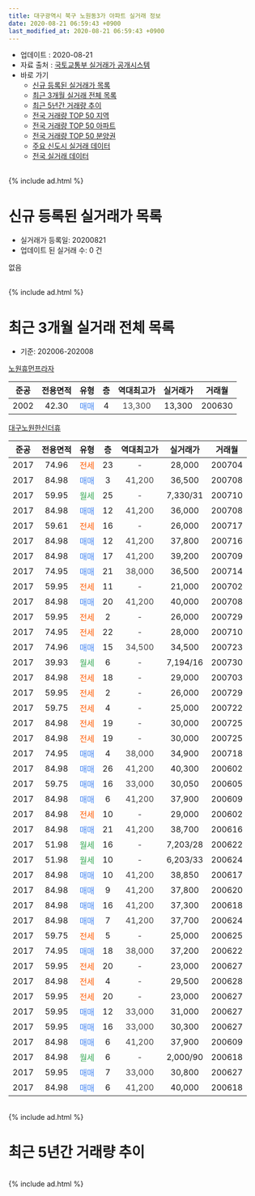 ```yaml
---
title: 대구광역시 북구 노원동3가 아파트 실거래 정보
date: 2020-08-21 06:59:43 +0900
last_modified_at: 2020-08-21 06:59:43 +0900
---
```


* 업데이트 : 2020-08-21
* 자료 출처 : [국토교통부 실거래가 공개시스템](http://rt.molit.go.kr)
* 바로 가기
    * [신규 등록된 실거래가 목록](#신규-등록된-실거래가-목록)
    * [최근 3개월 실거래 전체 목록](#최근-3개월-실거래-전체-목록)
    * [최근 5년간 거래량 추이](#최근-5년간-거래량-추이)
    * [전국 거래량 TOP 50 지역](https://inasie.github.io/apt-trade-info/최근-3개월-전국에서-가장-거래가-많이-발생한-지역)
    * [전국 거래량 TOP 50 아파트](https://inasie.github.io/apt-trade-info/최근-3개월-전국에서-가장-거래가-많이-발생한-아파트)
    * [전국 거래량 TOP 50 분양권](https://inasie.github.io/apt-trade-info/최근-3개월-전국에서-가장-거래가-많이-발생한-분양권)
    * [주요 신도시 실거래 데이터](https://inasie.github.io/apt-trade-info/주요-신도시)
    * [전국 실거래 데이터](https://inasie.github.io/apt-trade-info/전국)
<br>
{% include ad.html %}
<br>

# 신규 등록된 실거래가 목록
* 실거래가 등록일: 20200821
* 업데이트 된 실거래 수: 0 건

없음

<br>
{% include ad.html %}
<br>

# 최근 3개월 실거래 전체 목록
* 기준: 202006-202008


[노원휴먼프라자](https://search.naver.com/search.naver?query=%EB%8C%80%EA%B5%AC%EA%B4%91%EC%97%AD%EC%8B%9C+%EB%B6%81%EA%B5%AC+%EB%85%B8%EC%9B%90%EB%8F%993%EA%B0%80+%EB%85%B8%EC%9B%90%ED%9C%B4%EB%A8%BC%ED%94%84%EB%9D%BC%EC%9E%90)

|준공|전용면적|유형|층|역대최고가|실거래가|거래월|
|:---:|:---:|:---:|:---:|:---:|:---:|:---:|
|2002|42.30|<span style="color:#4285f3">매매</span>|4|<span style="color:#444444">13,300</span>|13,300|200630|

[대구노원한신더휴](https://search.naver.com/search.naver?query=%EB%8C%80%EA%B5%AC%EA%B4%91%EC%97%AD%EC%8B%9C+%EB%B6%81%EA%B5%AC+%EB%85%B8%EC%9B%90%EB%8F%993%EA%B0%80+%EB%8C%80%EA%B5%AC%EB%85%B8%EC%9B%90%ED%95%9C%EC%8B%A0%EB%8D%94%ED%9C%B4)

|준공|전용면적|유형|층|역대최고가|실거래가|거래월|
|:---:|:---:|:---:|:---:|:---:|:---:|:---:|
|2017|74.96|<span style="color:#ff5a00">전세</span>|23|<span style="color:#444444">-</span>|28,000|200704|
|2017|84.98|<span style="color:#4285f3">매매</span>|3|<span style="color:#444444">41,200</span>|36,500|200708|
|2017|59.95|<span style="color:#34a853">월세</span>|25|<span style="color:#444444">-</span>|7,330/31|200710|
|2017|84.98|<span style="color:#4285f3">매매</span>|12|<span style="color:#444444">41,200</span>|36,000|200708|
|2017|59.61|<span style="color:#ff5a00">전세</span>|16|<span style="color:#444444">-</span>|26,000|200717|
|2017|84.98|<span style="color:#4285f3">매매</span>|12|<span style="color:#444444">41,200</span>|37,800|200716|
|2017|84.98|<span style="color:#4285f3">매매</span>|17|<span style="color:#444444">41,200</span>|39,200|200709|
|2017|74.95|<span style="color:#4285f3">매매</span>|21|<span style="color:#444444">38,000</span>|36,500|200714|
|2017|59.95|<span style="color:#ff5a00">전세</span>|11|<span style="color:#444444">-</span>|21,000|200702|
|2017|84.98|<span style="color:#4285f3">매매</span>|20|<span style="color:#444444">41,200</span>|40,000|200708|
|2017|59.95|<span style="color:#ff5a00">전세</span>|2|<span style="color:#444444">-</span>|26,000|200729|
|2017|74.95|<span style="color:#ff5a00">전세</span>|22|<span style="color:#444444">-</span>|28,000|200710|
|2017|74.96|<span style="color:#4285f3">매매</span>|15|<span style="color:#444444">34,500</span>|34,500|200723|
|2017|39.93|<span style="color:#34a853">월세</span>|6|<span style="color:#444444">-</span>|7,194/16|200730|
|2017|84.98|<span style="color:#ff5a00">전세</span>|18|<span style="color:#444444">-</span>|29,000|200703|
|2017|59.95|<span style="color:#ff5a00">전세</span>|2|<span style="color:#444444">-</span>|26,000|200729|
|2017|59.75|<span style="color:#ff5a00">전세</span>|4|<span style="color:#444444">-</span>|25,000|200722|
|2017|84.98|<span style="color:#ff5a00">전세</span>|19|<span style="color:#444444">-</span>|30,000|200725|
|2017|84.98|<span style="color:#ff5a00">전세</span>|19|<span style="color:#444444">-</span>|30,000|200725|
|2017|74.95|<span style="color:#4285f3">매매</span>|4|<span style="color:#444444">38,000</span>|34,900|200718|
|2017|84.98|<span style="color:#4285f3">매매</span>|26|<span style="color:#444444">41,200</span>|40,300|200602|
|2017|59.75|<span style="color:#4285f3">매매</span>|16|<span style="color:#444444">33,000</span>|30,050|200605|
|2017|84.98|<span style="color:#4285f3">매매</span>|6|<span style="color:#444444">41,200</span>|37,900|200609|
|2017|84.98|<span style="color:#ff5a00">전세</span>|10|<span style="color:#444444">-</span>|29,000|200602|
|2017|84.98|<span style="color:#4285f3">매매</span>|21|<span style="color:#444444">41,200</span>|38,700|200616|
|2017|51.98|<span style="color:#34a853">월세</span>|16|<span style="color:#444444">-</span>|7,203/28|200622|
|2017|51.98|<span style="color:#34a853">월세</span>|10|<span style="color:#444444">-</span>|6,203/33|200624|
|2017|84.98|<span style="color:#4285f3">매매</span>|10|<span style="color:#444444">41,200</span>|38,850|200617|
|2017|84.98|<span style="color:#4285f3">매매</span>|9|<span style="color:#444444">41,200</span>|37,800|200620|
|2017|84.98|<span style="color:#4285f3">매매</span>|16|<span style="color:#444444">41,200</span>|37,300|200618|
|2017|84.98|<span style="color:#4285f3">매매</span>|7|<span style="color:#444444">41,200</span>|37,700|200624|
|2017|59.75|<span style="color:#ff5a00">전세</span>|5|<span style="color:#444444">-</span>|25,000|200625|
|2017|74.95|<span style="color:#4285f3">매매</span>|18|<span style="color:#444444">38,000</span>|37,200|200622|
|2017|59.95|<span style="color:#ff5a00">전세</span>|20|<span style="color:#444444">-</span>|23,000|200627|
|2017|84.98|<span style="color:#ff5a00">전세</span>|4|<span style="color:#444444">-</span>|29,500|200628|
|2017|59.95|<span style="color:#ff5a00">전세</span>|20|<span style="color:#444444">-</span>|23,000|200627|
|2017|59.95|<span style="color:#4285f3">매매</span>|12|<span style="color:#444444">33,000</span>|31,000|200627|
|2017|59.95|<span style="color:#4285f3">매매</span>|16|<span style="color:#444444">33,000</span>|30,300|200627|
|2017|84.98|<span style="color:#4285f3">매매</span>|6|<span style="color:#444444">41,200</span>|37,900|200609|
|2017|84.98|<span style="color:#34a853">월세</span>|6|<span style="color:#444444">-</span>|2,000/90|200618|
|2017|59.95|<span style="color:#4285f3">매매</span>|7|<span style="color:#444444">33,000</span>|30,800|200627|
|2017|84.98|<span style="color:#4285f3">매매</span>|6|<span style="color:#444444">41,200</span>|40,000|200618|


<br>
{% include ad.html %}
<br>

# 최근 5년간 거래량 추이


<div style="width:100%;">
    <canvas id="deal_progress" height="200"></canvas>
</div>

<script>
new Chart(document.getElementById("deal_progress"), {
    type: 'line',
    data: {
        labels: ['201508','201509','201510','201511','201512','201601','201602','201603','201604','201605','201606','201607','201608','201609','201610','201611','201612','201701','201702','201703','201704','201705','201706','201707','201708','201709','201710','201711','201712','201801','201802','201803','201804','201805','201806','201807','201808','201809','201810','201811','201812','201901','201902','201903','201904','201905','201906','201907','201908','201909','201910','201911','201912','202001','202002','202003','202004','202005','202006','202007','202008'],
        datasets: [{
            label: '매매',
            pointRadius: 1,
            data: [1, 0, 0, 0, 0, 0, 0, 1, 0, 0, 0, 2, 0, 0, 0, 0, 0, 0, 0, 0, 0, 0, 0, 0, 2, 1, 1, 1, 4, 20, 11, 3, 3, 3, 4, 0, 3, 4, 0, 1, 3, 0, 0, 3, 2, 1, 1, 12, 11, 17, 17, 8, 10, 14, 13, 5, 4, 8, 15, 8, 0],
            borderColor: "rgba(255, 201, 14, 1)",
            backgroundColor: "rgba(255, 201, 14, 0.5)",
            fill: false,
            lineTension: 0
        },{
            label: '전월세',
            pointRadius: 1,
            data: [0, 0, 1, 0, 0, 0, 0, 0, 0, 1, 0, 0, 0, 0, 0, 0, 1, 1, 0, 0, 2, 2, 7, 3, 15, 48, 40, 47, 43, 36, 29, 8, 7, 14, 4, 3, 2, 2, 3, 2, 5, 6, 6, 6, 3, 2, 8, 9, 9, 32, 38, 124, 18, 14, 14, 12, 5, 5, 8, 12, 0],
            borderColor: "rgba(0, 141, 185, 1)",
            backgroundColor: "rgba(0, 141, 185, 0.5)",
            fill: false,
            lineTension: 0
        }
        ]
    },
    options: {
        responsive: true,
        title: {
            display: false
        },
        tooltips: {
            mode: 'index',
            intersect: false
        },
        hover: {
            mode: 'nearest',
            intersect: true
        },
        scales: {
            xAxes: [{
                display: true,
                scaleLabel: {
                    display: true,
                    labelString: '년/월'
                }
            }],
            yAxes: [{
                display: true,
                ticks: {
                    suggestedMin: 0,
                },
                scaleLabel: {
                    display: true,
                    labelString: '실거래 수'
                }
            }]
        }
    }
});

</script>


<br>
{% include ad.html %}
<br>

